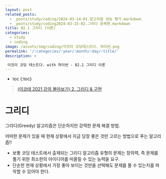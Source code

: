 ```yaml
---
layout: post
related_posts:
  - _posts/study/coding/2024-03-14-01.알고리즘 성능 평가.markdown
  - _posts/study/coding2024-03-15-02.그리디 문제편.markdown
title: 02.1 그리디 (이론)
categories:
  - study
  - coding
image: /assets/img/coding/이것이 코딩테스트다. 파이썬.png
permalink: '/:categories/:year/:month/:day/:title/'
description: >

 이것이 코딩 테스트다. with 파이썬 - 02.1 그리디 이론
---
```


* toc
{:toc}

> [(이코테 2021 강의 몰아보기) 2. 그리디 & 구현](https://www.youtube.com/watch?v=2zjoKjt97vQ&list=PLRx0vPvlEmdAghTr5mXQxGpHjWqSz0dgC&index=2)

# 그리디

그리디(Greedy) 알고리즘은 단순하지만 강력한 문제 해결 방법.

어떠한 문제가 있을 때 현재 상황에서 지금 당장 좋은 것만 고르는 방법으로 푸는 알고리즘!!

- 보통 코딩 테스트에서 출제되는 그리디 알고리즘 유형의 문제는 창의력, 즉 문제를 풀기 위한 최소한의 아이디어를 떠올릴 수 있는 능력을 요구.
- 단순한 현재 상황에서 가장 좋아 보이는 것만을 선택해도 문제를 풀 수 있는지를 파악할 수 있어야 한다.